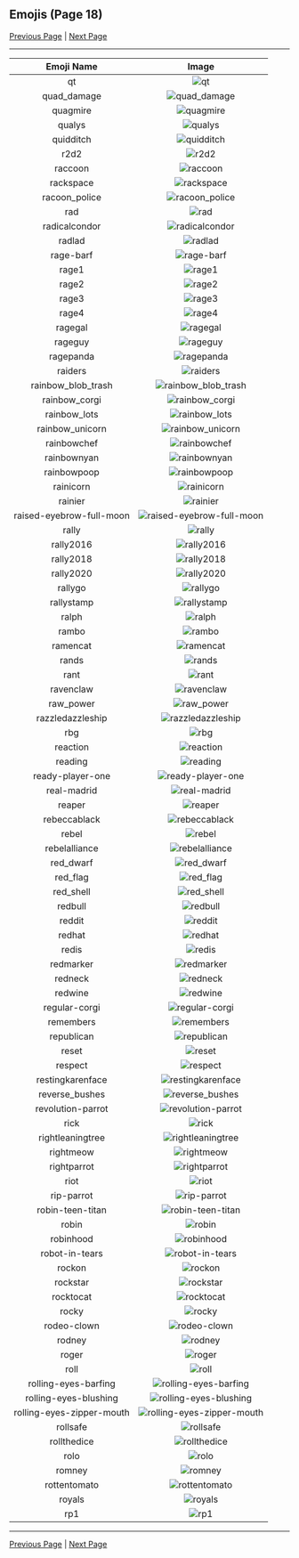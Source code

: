 
## Emojis (Page 18)

[Previous Page](/docs/chef/page-p-0017.md)
  | [Next Page](/docs/chef/page-r-0019.md)

<hr />

|Emoji Name|Image|
| :-: | :-: |
|qt| ![qt](/emojis/chef/qt.png)|
|quad_damage| ![quad_damage](/emojis/chef/quad_damage.png)|
|quagmire| ![quagmire](/emojis/chef/quagmire.gif)|
|qualys| ![qualys](/emojis/chef/qualys.png)|
|quidditch| ![quidditch](/emojis/chef/quidditch.png)|
|r2d2| ![r2d2](/emojis/chef/r2d2.gif)|
|raccoon| ![raccoon](/emojis/chef/raccoon.png)|
|rackspace| ![rackspace](/emojis/chef/rackspace.jpg)|
|racoon_police| ![racoon_police](/emojis/chef/racoon_police.jpg)|
|rad| ![rad](/emojis/chef/rad.png)|
|radicalcondor| ![radicalcondor](/emojis/chef/radicalcondor.png)|
|radlad| ![radlad](/emojis/chef/radlad.png)|
|rage-barf| ![rage-barf](/emojis/chef/rage-barf.png)|
|rage1| ![rage1](/emojis/chef/rage1.png)|
|rage2| ![rage2](/emojis/chef/rage2.png)|
|rage3| ![rage3](/emojis/chef/rage3.png)|
|rage4| ![rage4](/emojis/chef/rage4.png)|
|ragegal| ![ragegal](/emojis/chef/ragegal.png)|
|rageguy| ![rageguy](/emojis/chef/rageguy.png)|
|ragepanda| ![ragepanda](/emojis/chef/ragepanda.png)|
|raiders| ![raiders](/emojis/chef/raiders.png)|
|rainbow_blob_trash| ![rainbow_blob_trash](/emojis/chef/rainbow_blob_trash.gif)|
|rainbow_corgi| ![rainbow_corgi](/emojis/chef/rainbow_corgi.gif)|
|rainbow_lots| ![rainbow_lots](/emojis/chef/rainbow_lots.gif)|
|rainbow_unicorn| ![rainbow_unicorn](/emojis/chef/rainbow_unicorn.gif)|
|rainbowchef| ![rainbowchef](/emojis/chef/rainbowchef.png)|
|rainbownyan| ![rainbownyan](/emojis/chef/rainbownyan.gif)|
|rainbowpoop| ![rainbowpoop](/emojis/chef/rainbowpoop.jpg)|
|rainicorn| ![rainicorn](/emojis/chef/rainicorn.png)|
|rainier| ![rainier](/emojis/chef/rainier.jpg)|
|raised-eyebrow-full-moon| ![raised-eyebrow-full-moon](/emojis/chef/raised-eyebrow-full-moon.png)|
|rally| ![rally](/emojis/chef/rally.png)|
|rally2016| ![rally2016](/emojis/chef/rally2016.png)|
|rally2018| ![rally2018](/emojis/chef/rally2018.png)|
|rally2020| ![rally2020](/emojis/chef/rally2020.png)|
|rallygo| ![rallygo](/emojis/chef/rallygo.png)|
|rallystamp| ![rallystamp](/emojis/chef/rallystamp.png)|
|ralph| ![ralph](/emojis/chef/ralph.png)|
|rambo| ![rambo](/emojis/chef/rambo.png)|
|ramencat| ![ramencat](/emojis/chef/ramencat.gif)|
|rands| ![rands](/emojis/chef/rands.gif)|
|rant| ![rant](/emojis/chef/rant.gif)|
|ravenclaw| ![ravenclaw](/emojis/chef/ravenclaw.png)|
|raw_power| ![raw_power](/emojis/chef/raw_power.jpg)|
|razzledazzleship| ![razzledazzleship](/emojis/chef/razzledazzleship.png)|
|rbg| ![rbg](/emojis/chef/rbg.png)|
|reaction| ![reaction](/emojis/chef/reaction.png)|
|reading| ![reading](/emojis/chef/reading.png)|
|ready-player-one| ![ready-player-one](/emojis/chef/ready-player-one.jpg)|
|real-madrid| ![real-madrid](/emojis/chef/real-madrid.png)|
|reaper| ![reaper](/emojis/chef/reaper.gif)|
|rebeccablack| ![rebeccablack](/emojis/chef/rebeccablack.png)|
|rebel| ![rebel](/emojis/chef/rebel.png)|
|rebelalliance| ![rebelalliance](/emojis/chef/rebelalliance.png)|
|red_dwarf| ![red_dwarf](/emojis/chef/red_dwarf.png)|
|red_flag| ![red_flag](/emojis/chef/red_flag.jpg)|
|red_shell| ![red_shell](/emojis/chef/red_shell.png)|
|redbull| ![redbull](/emojis/chef/redbull.png)|
|reddit| ![reddit](/emojis/chef/reddit.png)|
|redhat| ![redhat](/emojis/chef/redhat.png)|
|redis| ![redis](/emojis/chef/redis.png)|
|redmarker| ![redmarker](/emojis/chef/redmarker.png)|
|redneck| ![redneck](/emojis/chef/redneck.png)|
|redwine| ![redwine](/emojis/chef/redwine.jpg)|
|regular-corgi| ![regular-corgi](/emojis/chef/regular-corgi.gif)|
|remembers| ![remembers](/emojis/chef/remembers.png)|
|republican| ![republican](/emojis/chef/republican.png)|
|reset| ![reset](/emojis/chef/reset.jpg)|
|respect| ![respect](/emojis/chef/respect.gif)|
|restingkarenface| ![restingkarenface](/emojis/chef/restingkarenface.jpg)|
|reverse_bushes| ![reverse_bushes](/emojis/chef/reverse_bushes.gif)|
|revolution-parrot| ![revolution-parrot](/emojis/chef/revolution-parrot.gif)|
|rick| ![rick](/emojis/chef/rick.gif)|
|rightleaningtree| ![rightleaningtree](/emojis/chef/rightleaningtree.png)|
|rightmeow| ![rightmeow](/emojis/chef/rightmeow.png)|
|rightparrot| ![rightparrot](/emojis/chef/rightparrot.gif)|
|riot| ![riot](/emojis/chef/riot.png)|
|rip-parrot| ![rip-parrot](/emojis/chef/rip-parrot.gif)|
|robin-teen-titan| ![robin-teen-titan](/emojis/chef/robin-teen-titan.png)|
|robin| ![robin](/emojis/chef/robin.png)|
|robinhood| ![robinhood](/emojis/chef/robinhood.jpg)|
|robot-in-tears| ![robot-in-tears](/emojis/chef/robot-in-tears.png)|
|rockon| ![rockon](/emojis/chef/rockon.gif)|
|rockstar| ![rockstar](/emojis/chef/rockstar.jpg)|
|rocktocat| ![rocktocat](/emojis/chef/rocktocat.png)|
|rocky| ![rocky](/emojis/chef/rocky.png)|
|rodeo-clown| ![rodeo-clown](/emojis/chef/rodeo-clown.jpg)|
|rodney| ![rodney](/emojis/chef/rodney.jpg)|
|roger| ![roger](/emojis/chef/roger.jpg)|
|roll| ![roll](/emojis/chef/roll.png)|
|rolling-eyes-barfing| ![rolling-eyes-barfing](/emojis/chef/rolling-eyes-barfing.png)|
|rolling-eyes-blushing| ![rolling-eyes-blushing](/emojis/chef/rolling-eyes-blushing.png)|
|rolling-eyes-zipper-mouth| ![rolling-eyes-zipper-mouth](/emojis/chef/rolling-eyes-zipper-mouth.png)|
|rollsafe| ![rollsafe](/emojis/chef/rollsafe.png)|
|rollthedice| ![rollthedice](/emojis/chef/rollthedice.png)|
|rolo| ![rolo](/emojis/chef/rolo.jpg)|
|romney| ![romney](/emojis/chef/romney.png)|
|rottentomato| ![rottentomato](/emojis/chef/rottentomato.png)|
|royals| ![royals](/emojis/chef/royals.png)|
|rp1| ![rp1](/emojis/chef/rp1.jpg)|

<hr/>

[Previous Page](/docs/chef/page-p-0017.md)
  | [Next Page](/docs/chef/page-r-0019.md)